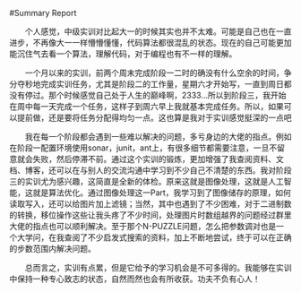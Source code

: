 #Summary Report
<p>&emsp;&emsp;个人感觉，中级实训对比起大一的时候其实也并不太难。可能是自己也在一直进步，不再像大一一样懵懵懂懂，代码算法都很混乱的状态。现在的自己可能更加能沉住气去看一个算法，理解代码，对于编程也有不一样的理解。</p>
<p>&emsp;&emsp;一个月以来的实训，前两个周末完成阶段一二时的确没有什么空余的时间，争分夺秒地完成实训任务，尤其是阶段二的工作量，星期六才开始写，一直到周日都没有停过。那个时候感觉自己处于人生的巅峰啊，2333...所以到阶段三，我开始在周中每一天完成一个任务，这样子到周六早上我就基本完成任务。所以，如果可以提前做，还是要将任务分配得均匀一点。这也算是我对于实训感觉挺深的一点吧</p>
<p>&emsp;&emsp;我在每一个阶段都会遇到一些难以解决的问题，多亏身边的大佬的指点。例如在阶段一配置环境使用sonar，junit，ant上，有很多细节都需要注意，一旦不留意就会失败，然后停滞不前。通过这个实训的锻炼，更加增强了我查阅资料、文档、博客，还可以在与别人的交流沟通中学习到不少自己不清楚的东西。我对阶段三的实训尤为感兴趣，这简直是全新的体检。原来这就是图像处理，这就是人工智能，这就是算法优化。通过图像处理这一Part，我学习到了图像储存的原理，如何读取写入，还可以给图片加上滤镜；当然，其中也遇到了不少困难，对于二进制数的转换，移位操作这些让我头疼了不少时间，处理图片时数组越界的问题经过群里大佬的指点也可以顺利解决。至于那个N-PUZZLE问题，怎么把参数调对也是一个大学问，在我查阅了不少启发式搜索的资料，加上不断地尝试，终于可以在正确的步数范围内解决问题。</p>
<p>&emsp;&emsp;总而言之，实训有点累，但是它给予的学习机会是不可多得的。我能够在实训中保持一种专心致志的状态，自然而然也会有所收获。功夫不负有心人！</p>